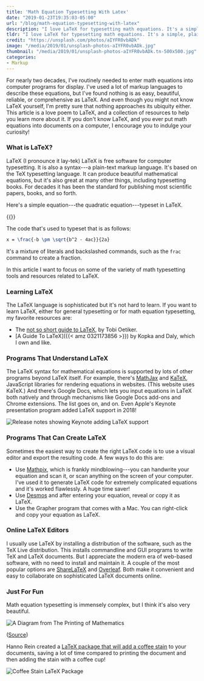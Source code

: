```yaml
---
title: 'Math Equation Typesetting With Latex'
date: "2019-01-23T19:35:03-05:00"
url: "/blog/math-equation-typesetting-with-latex"
description: "I love LaTeX for typesetting math equations. It's a simple, plaintext markup language that produces beautiful results."
tldr: "I love LaTeX for typesetting math equations. It's a simple, plaintext markup language that produces beautiful results. In this article I give a quick introduction to LaTeX and some starting points for learning more, such as books, tools, and examples."
credit: "https://unsplash.com/photos/aIYFR0vbADk"
image: "/media/2019/01/unsplash-photos-aIYFR0vbADk.jpg"
thumbnail: "/media/2019/01/unsplash-photos-aIYFR0vbADk.tn-500x500.jpg"
categories:
- Markup
---
```

For nearly two decades, I've routinely needed to enter math equations into computer programs for display.
I've used a lot of markup languages to describe these equations, but I've found nothing is as easy, beautiful, reliable, or comprehensive as LaTeX.
And even though you might not know LaTeX yourself, I'm pretty sure that nothing approaches its ubiquity either.
This article is a love poem to LaTeX, and a collection of resources to help you learn more about it.
If you don't know LaTeX, and you ever put math equations into documents on a computer, I encourage you to indulge your curiosity!
<!--more-->

### What is LaTeX?

LaTeX (I pronounce it lay-tek) LaTeX is free software for computer typesetting.
It is also a syntax---a plain-text markup language.
It's based on the TeX typesetting language.
It can produce beautiful mathematical equations, but it's also great at many other things, including typesetting books.
For decades it has been the standard for publishing most scientific papers, books, and so forth.

Here's a simple equation---the quadratic equation---typeset in LaTeX.

{{<math>}}
x = \frac{-b \pm \sqrt{b^2 - 4ac}}{2a}
{{</math>}}

The code that's used to typeset that is as follows:

```tex
x = \frac{-b \pm \sqrt{b^2 - 4ac}}{2a}
```

It's a mixture of literals and backslashed commands, such as the `frac` command to create a fraction.

In this article I want to focus on some of the variety of math typesetting tools and resources related to LaTeX.

### Learning LaTeX

The LaTeX language is sophisticated but it's not hard to learn.
If you want to learn LaTeX, either for general typesetting or for math equation typesetting, my favorite resources are:

- The [not so short guide to LaTeX](https://www.ctan.org/tex-archive/info/lshort/english/), by Tobi Oetiker.
- [A Guide To LaTeX]({{< amz 0321173856 >}}) by Kopka and Daly, which I own and like.

### Programs That Understand LaTeX

The LaTeX syntax for mathematical equations is supported by lots of other programs beyond LaTeX itself.
For example, there's [MathJax][mathjax] and [KaTeX][katex], JavaScript libraries for rendering equations in websites.
(This website uses KaTeX.)
And there's Google Docs, which lets you input equations in LaTeX both natively and through mechanisms like Google Docs add-ons and Chrome extensions.
The list goes on, and on.
Even Apple's Keynote presentation program added LaTeX support in 2018!

![Release notes showing Keynote adding LaTeX support](/media/2019/01/keynote-latex.png)

### Programs That Can Create LaTeX

Sometimes the easiest way to create the right LaTeX code is to use a visual editor and export the resulting code.
A few ways to do this are:

- Use [Mathpix](https://mathpix.com/), which is frankly mindblowing---you can handwrite your equation and scan it, or scan anything on the screen of your computer. I've used it to generate LaTeX code for extremely complicated equations and it's worked flawlessly. A huge time saver!
- Use [Desmos](https://www.desmos.com/) and after entering your equation, reveal or copy it as LaTeX.
- Use the Grapher program that comes with a Mac. You can right-click and copy your equation as LaTeX.

### Online LaTeX Editors

I usually use LaTeX by installing a distribution of the software, such as the TeX Live distribution.
This installs commandline and GUI programs to write TeX and LaTeX documents.
But I appreciate the modern era of web-based software, with no need to install and maintain it.
A couple of the most popular options are [ShareLaTeX](https://www.sharelatex.com/) and [Overleaf](https://www.overleaf.com/).
Both make it convenient and easy to collaborate on sophisticated LaTeX documents online.

### Just For Fun

Math equation typesetting is immensely complex, but I think it's also very beautiful.

![A Diagram from The Printing of Mathematics](/media/2019/01/printing-of-mathematics.jpg)

([Source](http://ultrasparky.org/school/pdf/Rhatigan_Monotype_4-line_math.pdf))

Hanno Rein created a [LaTeX package that will add a coffee stain](http://hanno-rein.de/archives/349) to your documents, saving a lot of time compared to printing the document and then adding the stain with a coffee cup!

![Coffee Stain LaTeX Package](/media/2019/01/coffee.png)

[mathjax]: https://www.mathjax.org/
[katex]: https://katex.org/
